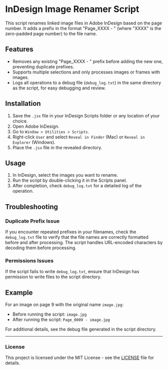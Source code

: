 # InDesign Image Renamer Script

This script renames linked image files in Adobe InDesign based on the page number. It adds a prefix in the format "Page_XXXX - " (where "XXXX" is the zero-padded page number) to the file name. 

## Features

- Removes any existing "Page_XXXX - " prefix before adding the new one, preventing duplicate prefixes.
- Supports multiple selections and only processes images or frames with images.
- Logs all operations to a debug file (`debug_log.txt`) in the same directory as the script, for easy debugging and review.

## Installation

1. Save the `.jsx` file in your InDesign Scripts folder or any location of your choice.
2. Open Adobe InDesign.
3. Go to `Window > Utilities > Scripts`.
4. Right-click `User` and select `Reveal in Finder` (Mac) or `Reveal in Explorer` (Windows).
5. Place the `.jsx` file in the revealed directory.

## Usage

1. In InDesign, select the images you want to rename.
2. Run the script by double-clicking it in the Scripts panel.
3. After completion, check `debug_log.txt` for a detailed log of the operation. 

## Troubleshooting

### Duplicate Prefix Issue

If you encounter repeated prefixes in your filenames, check the `debug_log.txt` file to verify that the file names are correctly formatted before and after processing. The script handles URL-encoded characters by decoding them before processing.

### Permissions Issues

If the script fails to write `debug_log.txt`, ensure that InDesign has permission to write files to the script directory.

## Example

For an image on page 9 with the original name `image.jpg`:

- Before running the script: `image.jpg`
- After running the script: `Page_0009 - image.jpg`

For additional details, see the debug file generated in the script directory.

---

### License

This project is licensed under the MIT License - see the [LICENSE](LICENSE) file for details.
